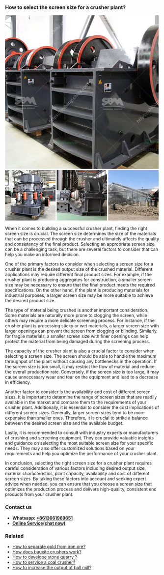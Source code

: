 <h3>How to select the screen size for a crusher plant?</h3><img src='1701745986.jpg' alt=''><p>When it comes to building a successful crusher plant, finding the right screen size is crucial. The screen size determines the size of the materials that can be processed through the crusher and ultimately affects the quality and consistency of the final product. Selecting an appropriate screen size can be a challenging task, but there are several factors to consider that can help you make an informed decision.</p><p>One of the primary factors to consider when selecting a screen size for a crusher plant is the desired output size of the crushed material. Different applications may require different final product sizes. For example, if the crusher plant is producing aggregates for construction, a smaller screen size may be necessary to ensure that the final product meets the required specifications. On the other hand, if the plant is producing materials for industrial purposes, a larger screen size may be more suitable to achieve the desired product size.</p><p>The type of material being crushed is another important consideration. Some materials are naturally more prone to clogging the screen, while others may require a more delicate screening process. For instance, if the crusher plant is processing sticky or wet materials, a larger screen size with larger openings can prevent the screen from clogging or blinding. Similarly, for fragile materials, a smaller screen size with finer openings can help protect the material from being damaged during the screening process.</p><p>The capacity of the crusher plant is also a crucial factor to consider when selecting a screen size. The screen should be able to handle the maximum throughput of the plant without causing any bottlenecks in the operation. If the screen size is too small, it may restrict the flow of material and reduce the overall production rate. Conversely, if the screen size is too large, it may cause unnecessary wear and tear on the equipment and lead to a decrease in efficiency.</p><p>Another factor to consider is the availability and cost of different screen sizes. It is important to determine the range of screen sizes that are readily available in the market and compare them to the requirements of your crusher plant. Additionally, it is essential to consider the cost implications of different screen sizes. Generally, larger screen sizes tend to be more expensive than smaller ones. Therefore, it is crucial to strike a balance between the desired screen size and the available budget.</p><p>Lastly, it is recommended to consult with industry experts or manufacturers of crushing and screening equipment. They can provide valuable insights and guidance on selecting the most suitable screen size for your specific needs. They may also offer customized solutions based on your requirements and help you optimize the performance of your crusher plant.</p><p>In conclusion, selecting the right screen size for a crusher plant requires careful consideration of various factors including desired output size, material characteristics, plant capacity, availability and cost of different screen sizes. By taking these factors into account and seeking expert advice when needed, you can ensure that you choose a screen size that optimizes the production process and delivers high-quality, consistent end products from your crusher plant.</p><h3>Contact us</h3><ul><li><strong>Whatsapp:&nbsp;<a href="https://wa.me/8613661969651">+8613661969651</a></strong></li><li><a href="https://swt.shibang-china.com/?git&amp;zhl&amp;How to select the screen size for a crusher plant"><strong>Online Service(chat now)</strong></a></li></ul><h3>Related</h3><ul><li><a href='How to separate gold from iron ore.md'>How to separate gold from iron ore?</a></li><li><a href='How does bauxite crushers work.md'>How does bauxite crushers work?</a></li><li><a href='How to develope stone quarry .md'>How to develope stone quarry ?</a></li><li><a href='How to service a coal crusher.md'>How to service a coal crusher?</a></li><li><a href='How to increase the output of ball mill.md'>How to increase the output of ball mill?</a></li></ul>